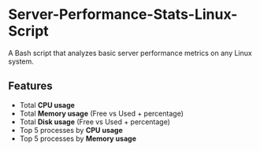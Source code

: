 # Server-Performance-Stats-Linux-Script

A Bash script that analyzes basic server performance metrics on any Linux system.

## Features

- Total **CPU usage**
- Total **Memory usage** (Free vs Used + percentage)
- Total **Disk usage** (Free vs Used + percentage)
- Top 5 processes by **CPU usage**
- Top 5 processes by **Memory usage**
